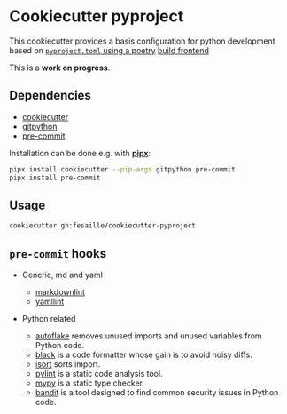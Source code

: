 # Cookiecutter pyproject

This cookiecutter provides a basis configuration for python development based
on [`pyproject.toml` using a poetry](https://python-poetry.org/docs/pyproject)
[build frontend](https://www.python.org/dev/peps/pep-0517/#terminology-and-goals)

This is a **work on progress**.

## Dependencies

- [cookiecutter](https://github.com/cookiecutter/cookiecutter)
- [gitpython](https://github.com/gitpython-developers/GitPython)
- [pre-commit](https://github.com/pre-commit/pre-commit)

Installation can be done e.g. with [**pipx**](https://github.com/pipxproject/pipx):

```bash
pipx install cookiecutter --pip-args gitpython pre-commit
pipx install pre-commit
```

## Usage

```bash
cookiecutter gh:fesaille/cookiecutter-pyproject
```

## `pre-commit` hooks

- Generic, md and yaml
  - [markdownlint](https://github.com/markdownlint/markdownlint)
  - [yamllint](https://github.com/adrienverge/yamllint)

- Python related
  - [autoflake](https://github.com/myint/autoflake) removes unused imports and
    unused variables from Python code.
  - [black](https://github.com/psf/black) is a code formatter whose gain is
    to avoid noisy diffs.
  - [isort](https://github.com/PyCQA/isort) sorts import.
  - [pylint](https://github.com/PyCQA/pylint) is a static code analysis tool.
  - [mypy](https://github.com/python/mypy) is a static type checker.
  - [bandit](https://github.com/PyCQA/bandit) is a tool designed to find common
     security issues in Python code.
